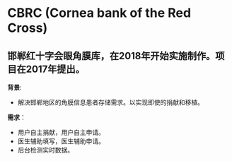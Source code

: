 # CBRC (Cornea bank of the Red Cross)
## 邯郸红十字会眼角膜库，在2018年开始实施制作。项目在2017年提出。

**背景**:
- 解决邯郸地区的角膜信息患者存储需求。以实现即使的捐献和移植。

**需求**：
- 用户自主捐献，用户自主申请。
- 医生辅助填写，医生辅助申请。
- 后台检测实时数据。
